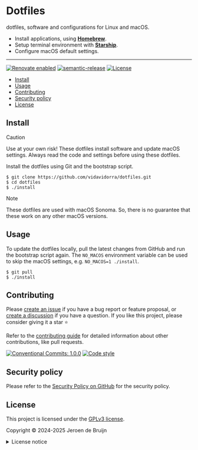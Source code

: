 # Dotfiles <!-- omit in toc -->

dotfiles, software and configurations for Linux and macOS.

- Install applications, using [**Homebrew**](https://brew.sh/).
- Setup terminal environment with [**Starship**](https://starship.rs/).
- Configure macOS default settings.

---

[![Renovate enabled](https://img.shields.io/badge/Renovate-enabled-brightgreen?logo=renovatebot&logoColor&style=flat-square)](https://renovatebot.com)
[![semantic-release](https://img.shields.io/badge/%20%20%F0%9F%93%A6%F0%9F%9A%80-semantic--release-e10079?style=flat-square)](https://github.com/semantic-release/semantic-release)
[![License](https://img.shields.io/github/license/vidavidorra/dotfiles?style=flat-square)](LICENSE.md)

- [Install](#install)
- [Usage](#usage)
- [Contributing](#contributing)
- [Security policy](#security-policy)
- [License](#license)

## Install

> [!CAUTION]
> Use at your own risk! These dotfiles install software and update macOS settings. Always read the code and settings before using these dotfiles.

Install the dotfiles using Git and the bootstrap script.

```shell
$ git clone https://github.com/vidavidorra/dotfiles.git
$ cd dotfiles
$ ./install
```

> [!NOTE]
> These dotfiles are used with macOS Sonoma. So, there is no guarantee that these work on any other macOS versions.

## Usage

To update the dotfiles locally, pull the latest changes from GitHub and run the bootstrap script again. The `NO_MACOS` environment variable can be used to skip the macOS settings, e.g. `NO_MACOS=1 ./install`.

```shell
$ git pull
$ ./install
```

## Contributing

Please [create an issue](https://github.com/vidavidorra/dotfiles/issues/new/choose) if you have a bug report or feature proposal, or [create a discussion](https://github.com/vidavidorra/dotfiles/discussions) if you have a question. If you like this project, please consider giving it a star ⭐

Refer to the [contributing guide](https://github.com/vidavidorra/.github/blob/main/CONTRIBUTING.md) for detailed information about other contributions, like pull requests.

[![Conventional Commits: 1.0.0](https://img.shields.io/badge/Conventional%20Commits-1.0.0-yellow?style=flat-square)](https://conventionalcommits.org)
[![Code style](https://img.shields.io/badge/code_style-Prettier-ff69b4?logo=prettier&style=flat-square)](https://github.com/prettier/prettier)

## Security policy

Please refer to the [Security Policy on GitHub](https://github.com/vidavidorra/dotfiles/security/) for the security policy.

## License

This project is licensed under the [GPLv3 license](https://www.gnu.org/licenses/gpl.html).

Copyright © 2024-2025 Jeroen de Bruijn

<details><summary>License notice</summary>
<p>

This program is free software: you can redistribute it and/or modify
it under the terms of the GNU General Public License as published by
the Free Software Foundation, either version 3 of the License, or
(at your option) any later version.

This program is distributed in the hope that it will be useful,
but WITHOUT ANY WARRANTY; without even the implied warranty of
MERCHANTABILITY or FITNESS FOR A PARTICULAR PURPOSE. See the
GNU General Public License for more details.

You should have received a copy of the GNU General Public License
along with this program. If not, see <http://www.gnu.org/licenses/>.

The full text of the license is available in the [LICENSE](LICENSE.md) file in this repository and [online](https://www.gnu.org/licenses/gpl.html).

</details>
